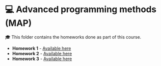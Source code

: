 # 💻 Advanced programming methods (MAP)

🎓 This folder contains the homeworks done as part of this course.

<ul>
  <li>
    <strong>Homework 1</strong> - <a href="https://github.com/RalucaDavid/Dictionary">Available here</a> 
  </li>
  <li>
    <strong>Homework 2</strong> - <a href="https://github.com/RalucaDavid/Checkers">Available here</a> 
  </li>
  <li>
    <strong>Homework 3</strong> - <a href="https://github.com/RalucaDavid/Lidl-Manager">Available here</a> 
  </li>
</ul>
